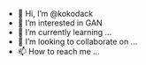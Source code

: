 - 👋 Hi, I’m @kokodack
- 👀 I’m interested in GAN
- 🌱 I’m currently learning ...
- 💞️ I’m looking to collaborate on ...
- 📫 How to reach me ...

<!---
kokodack/kokodack is a ✨ special ✨ repository because its `README.md` (this file) appears on your GitHub profile.
You can click the Preview link to take a look at your changes.
--->

